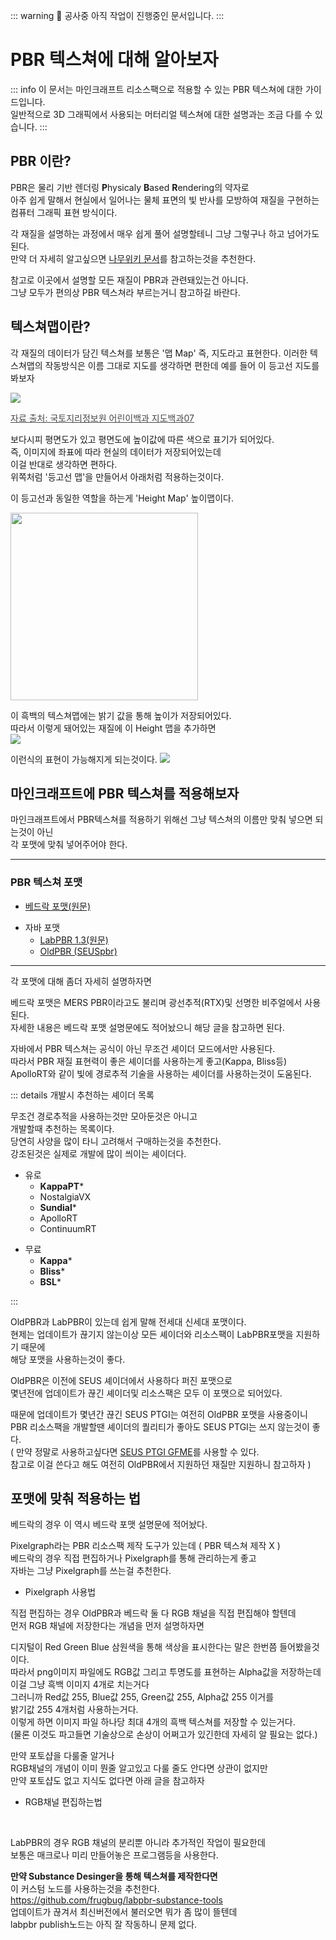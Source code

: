 ::: warning 🔨 공사중
아직 작업이 진행중인 문서입니다.
:::

# PBR 텍스쳐에 대해 알아보자

::: info
이 문서는 마인크래프트 리소스팩으로 적용할 수 있는 PBR 텍스쳐에 대한 가이드입니다.  
일반적으로 3D 그래픽에서 사용되는 머터리얼 텍스쳐에 대한 설명과는 조금 다를 수 있습니다.
:::

## PBR 이란?

PBR은 물리 기반 렌더링 **P**hysicaly **B**ased **R**endering의 약자로  
아주 쉽게 말해서 현실에서 일어나는 물체 표면의 빛 반사를 모방하여 재질을 구현하는 컴퓨터 그래픽 표현 방식이다.

각 재질을 설명하는 과정에서 매우 쉽게 풀어 설명할테니 그냥 그렇구나 하고 넘어가도 된다.  
만약 더 자세히 알고싶으면 [나무위키 문서](https://namu.wiki/w/%EB%AC%BC%EB%A6%AC%20%EA%B8%B0%EB%B0%98%20%EB%A0%8C%EB%8D%94%EB%A7%81)를 참고하는것을 추천한다.

참고로 이곳에서 설명할 모든 재질이 PBR과 관련돼있는건 아니다.  
그냥 모두가 편의상 PBR 텍스쳐라 부르는거니 참고하길 바란다.


## 텍스쳐맵이란?

각 재질의 데이터가 담긴 텍스쳐를 보통은 '맵 Map' 즉, 지도라고 표현한다.
이러한 텍스쳐맵의 작동방식은 이름 그대로 지도를 생각하면 편한데 예를 들어 이 등고선 지도를 봐보자

![](/pbr/img/img_page07.jpg)
<p style="font-size:14px; opacity:0.8;">
  <a href="https://www.ngii.go.kr/child/content.do?sq=250">
    자료 출처: 국토지리정보원 어린이백과 지도백과07
  </a>
</p>

보다시피 평면도가 있고 평면도에 높이값에 따른 색으로 표기가 되어있다.  
즉, 이미지에 좌표에 따라 현실의 데이터가 저장되어있는데  
이걸 반대로 생각하면 편하다.  
위쪽처럼 '등고선 맵'을 만들어서 아래처럼 적용하는것이다.

이 등고선과 동일한 역할을 하는게 'Height Map' 높이맵이다.

<img src="/pbr/img/bricks-mortar-height.png" width="300">

이 흑백의 텍스쳐맵에는 밝기 값을 통해 높이가 저장되어있다.  
따라서 이렇게 돼어있는 재질에 이 Height 맵을 추가하면  
![](/pbr/img/height_off.png)

이런식의 표현이 가능해지게 되는것이다.
![](/pbr/img/height2.png)

## 마인크래프트에 PBR 텍스쳐를 적용해보자

마인크래프트에서 PBR텍스쳐를 적용하기 위해선 그냥 텍스쳐의 이름만 맞춰 넣으면 되는것이 아닌  
각 포맷에 맞춰 넣어주어야 한다.

---

### PBR 텍스쳐 포맷
* [베드락 포맷(원문)](https://learn.microsoft.com/en-us/minecraft/creator/documents/vibrantvisuals/pbroverview?view=minecraft-bedrock-stable)
- 자바 포맷
  - [LabPBR 1.3(원문)](https://shaderlabs.org/wiki/LabPBR_Material_Standard)
  - [OldPBR (SEUSpbr)]()

---

각 포맷에 대해 좀더 자세히 설명하자면  

베드락 포맷은 MERS PBR이라고도 불리며 광선추적(RTX)및 선명한 비주얼에서 사용된다.  
자세한 내용은 베드락 포맷 설명문에도 적어놨으니 해당 글을 참고하면 된다.

자바에서 PBR 텍스쳐는 공식이 아닌 무조건 셰이더 모드에서만 사용된다.  
따라서 PBR 재질 표현력이 좋은 셰이더를 사용하는게 좋고(Kappa, Bliss등)  
ApolloRT와 같이 빛에 경로추적 기술을 사용하는 셰이더를 사용하는것이 도움된다.


::: details 개발시 추천하는 셰이더 목록

무조건 경로추적을 사용하는것만 모아둔것은 아니고  
개발할때 추천하는 목록이다.  
당연히 사양을 많이 타니 고려해서 구매하는것을 추천한다.  
강조된것은 실제로 개발에 많이 씌이는 셰이더다.

- 유로
  - **KappaPT***
  - NostalgiaVX
  - **Sundial***
  - ApolloRT
  - ContinuumRT
* 무료
  - **Kappa***
  - **Bliss***
  - **BSL***

:::

OldPBR과 LabPBR이 있는데 쉽게 말해 전세대 신세대 포맷이다.  
현제는 업데이트가 끊기지 않는이상 모든 셰이더와 리소스팩이 LabPBR포맷을 지원하기 때문에  
해당 포맷을 사용하는것이 좋다.  

OldPBR은 이전에 SEUS 셰이더에서 사용하다 퍼진 포맷으로  
몇년전에 업데이트가 끊긴 셰이더및 리소스팩은 모두 이 포맷으로 되어있다.

때문에 업데이트가 몇년간 끊긴 SEUS PTGI는 여전히 OldPBR 포맷을 사용중이니  
PBR 리소스팩을 개발할땐 셰이더의 퀄리티가 좋아도 SEUS PTGI는 쓰지 않는것이 좋다.  
( 만약 정말로 사용하고싶다면 [SEUS PTGI GFME](https://github.com/GeForceLegend/SEUS_PTGI_GFME )를 사용할 수 있다.  
참고로 이걸 쓴다고 해도 여전히 OldPBR에서 지원하던 재질만 지원하니 참고하자 ) 

## 포맷에 맞춰 적용하는 법

베드락의 경우 이 역시 베드락 포맷 설명문에 적어놨다.  

Pixelgraph라는 PBR 리소스팩 제작 도구가 있는데 ( PBR 텍스쳐 제작 X )   
베드락의 경우 직접 편집하거나 Pixelgraph를 통해 관리하는게 좋고  
자바는 그냥 Pixelgraph를 쓰는걸 추천한다.
- Pixelgraph 사용법

직접 편집하는 경우
OldPBR과 베드락 둘 다 RGB 채널을 직접 편집해야 할텐데  
먼저 RGB 채널에 저장한다는 개념을 먼저 설명하자면  

디지털이 Red Green Blue 삼원색을 통해 색상을 표시한다는 말은 한번쯤 들어봤을것이다.  
따라서 png이미지 파일에도 RGB값 그리고 투명도를 표현하는 Alpha값을 저장하는데  
이걸 그냥 흑백 이미지 4개로 치는거다  
그러니까 Red값 255, Blue값 255, Green값 255, Alpha값 255 이거를  
밝기값 255 4개처럼 사용하는거다.  
이렇게 하면 이미지 파일 하나당 최대 4개의 흑백 텍스쳐를 저장할 수 있는거다.  
(물론 이것도 파고들면 기술상으로 손상이 어쩌고가 있긴한데 자세히 알 필요는 없다.)

만약 포토샵을 다룰줄 알거나  
RGB채널의 개념이 이미 뭔줄 알고있고 다룰 줄도 안다면 상관이 없지만  
만약 포토샵도 없고 지식도 없다면 아래 글을 참고하자  
- RGB채널 편집하는법  

<br>

LabPBR의 경우 RGB 채널의 분리뿐 아니라 추가적인 작업이 필요한데  
보통은 매크로나 미리 만들어놓은 프로그램등을 사용한다.

**만약 Substance Desinger을 통해 텍스쳐를 제작한다면**  
이 커스텀 노드를 사용하는것을 추천한다.  
https://github.com/frugbug/labpbr-substance-tools  
업데이트가 끊겨서 최신버전에서 불러오면 뭐가 좀 많이 뜰텐데  
labpbr publish노드는 아직 잘 작동하니 문제 없다. 





